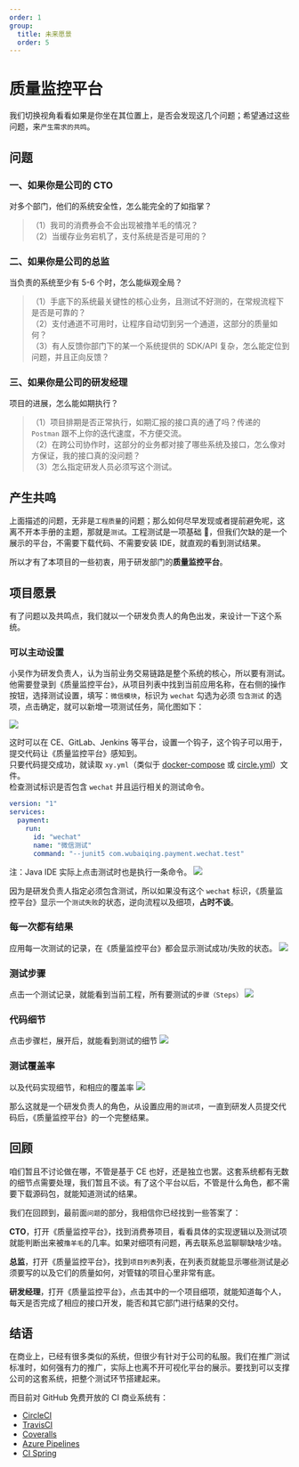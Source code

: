 ```yaml
---
order: 1
group:
  title: 未来愿景
  order: 5
---
```


# 质量监控平台

我们切换视角看看如果是你坐在其位置上，是否会发现这几个问题；希望通过这些问题，来`产生需求的共鸣`。

## 问题

### 一、如果你是公司的 CTO

对多个部门，他们的系统安全性，怎么能完全的了如指掌？

> （1）我司的消费券会不会出现被撸羊毛的情况？  
> （2）当缓存业务宕机了，支付系统是否是可用的？

### 二、如果你是公司的总监

当负责的系统至少有 5-6 个时，怎么能纵观全局？

> （1）手底下的系统最关键性的核心业务，且测试不好测的，在常规流程下是否是可靠的？  
> （2）支付通道不可用时，让程序自动切到另一个通道，这部分的质量如何？  
> （3）有人反馈你部门下的某一个系统提供的 SDK/API 复杂，怎么能定位到问题，并且正向反馈？

### 三、如果你是公司的研发经理

项目的进展，怎么能如期执行？

> （1）项目排期是否正常执行，如期汇报的接口真的通了吗？传递的 `Postman` 跟不上你的迭代速度，不方便交流。  
> （2）在跨公司协作时，这部分的业务都对接了哪些系统及接口，怎么像对方保证，我的接口真的没问题？  
> （3）怎么指定研发人员必须写这个测试。

## 产生共鸣

上面描述的问题，无非是`工程质量`的问题；那么如何尽早发现或者提前避免呢，这离不开本手册的主题，那就是`测试`。工程测试是一项基础 ，但我们欠缺的是一个展示的平台，不需要下载代码、不需要安装 IDE，就直观的看到测试结果。

所以才有了本项目的一些初衷，用于研发部门的**质量监控平台**。

## 项目愿景

有了问题以及共鸣点，我们就以一个研发负责人的角色出发，来设计一下这个系统。

### 可以主动设置

小吴作为研发负责人，认为当前业务交易链路是整个系统的核心，所以要有测试。他需要登录到《质量监控平台》，从项目列表中找到当前应用名称，在右侧的操作按钮，选择测试设置，填写：`微信模块`，标识为 `wechat` 勾选为必须 `包含测试` 的选项，点击确定，就可以新增一项测试任务，简化图如下：

![](http://qn.40zhe.com/20200307152047.png)

这时可以在 CE、GitLab、Jenkins 等平台，设置一个钩子，这个钩子可以用于，提交代码让《质量监控平台》感知到。  
只要代码提交成功，就读取 `xy.yml`（类似于 [docker-compose](https://docs.docker.com/compose/reference/overview/) 或 [circle.yml](https://github.com/wubaiqing/zaobao/blob/master/circle.yml)）文件。  
检查测试标识是否包含 `wechat` 并且运行相关的测试命令。

```yml
version: "1"
services:
  payment:
    run:
      id: "wechat"
      name: "微信测试"
      command: "--junit5 com.wubaiqing.payment.wechat.test"
```

注：Java IDE 实际上点击测试时也是执行一条命令。
![](http://qn.40zhe.com/20200307153724.png)

因为是研发负责人指定必须包含测试，所以如果没有这个 `wechat` 标识，《质量监控平台》显示一个`测试失败`的状态，逆向流程以及细项，**占时不谈**。

### 每一次都有结果

应用每一次测试的记录，在《质量监控平台》都会显示测试成功/失败的状态。
![](http://qn.40zhe.com/1.png)

### 测试步骤

点击一个测试记录，就能看到当前工程，所有要测试的`步骤（Steps）`
![](http://qn.40zhe.com/20200307143634.png)

### 代码细节

点击步骤栏，展开后，就能看到测试的细节
![](http://qn.40zhe.com/20200307143715.png)

### 测试覆盖率

以及代码实现细节，和相应的覆盖率
![](http://qn.40zhe.com/20200307145828.png)

那么这就是一个研发负责人的角色，从设置应用的`测试项`，一直到研发人员提交代码后，《质量监控平台》的一个完整结果。

## 回顾

咱们暂且不讨论做在哪，不管是基于 CE 也好，还是独立也罢。这套系统都有无数的细节点需要处理，我们暂且不谈。有了这个平台以后，不管是什么角色，都不需要下载源码包，就能知道测试的结果。

我们在回顾到，最前面`问题`的部分，我相信你已经找到一些答案了：

**CTO**，打开《质量监控平台》，找到消费券项目，看看具体的实现逻辑以及测试项就能判断出来被`撸羊毛`的几率。如果对细项有问题，再去联系总监聊聊缺啥少啥。

**总监**，打开《质量监控平台》，找到`项目列表`列表，在列表页就能显示哪些测试是必须要写的以及它们的质量如何，对管辖的项目心里非常有底。

**研发经理**，打开《质量监控平台》，点击其中的一个项目细项，就能知道每个人，每天是否完成了相应的接口开发，能否和其它部门进行结果的交付。

## 结语

在商业上，已经有很多类似的系统，但很少有针对于公司的私服。我们在推广测试标准时，如何强有力的推广，实际上也离不开可视化平台的展示。要找到可以支撑公司的这套系统，把整个测试环节搭建起来。

而目前对 GitHub 免费开放的 CI 商业系统有：

- [CircleCI](https://circleci.com/)
- [TravisCI](https://www.travis-ci.org/)
- [Coveralls](https://coveralls.io/)
- [Azure Pipelines](https://azure.microsoft.com/zh-cn/services/devops/pipelines/)
- [CI Spring](https://ci.spring.io/)
